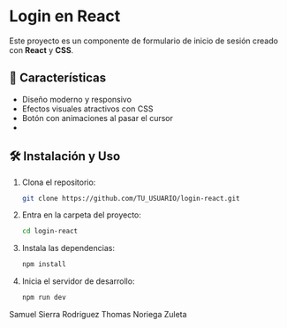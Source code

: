 # Login en React

Este proyecto es un componente de formulario de inicio de sesión creado con **React** y **CSS**.       

## 🚀 Características
- Diseño moderno y responsivo
- Efectos visuales atractivos con CSS
- Botón con animaciones al pasar el cursor
- 
## 🛠 Instalación y Uso
1. Clona el repositorio:
   ```sh
   git clone https://github.com/TU_USUARIO/login-react.git
   ```
2. Entra en la carpeta del proyecto:
   ```sh
   cd login-react
   ```
3. Instala las dependencias:
   ```sh
   npm install
   ```
4. Inicia el servidor de desarrollo:
   ```sh
   npm run dev
   ```
Samuel Sierra Rodriguez
Thomas Noriega Zuleta



